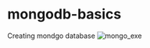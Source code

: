 # mongodb-basics
Creating mondgo database
![mongo_exe](https://user-images.githubusercontent.com/62041523/78533276-9e462c00-77e0-11ea-9c74-a492161736c8.png)
